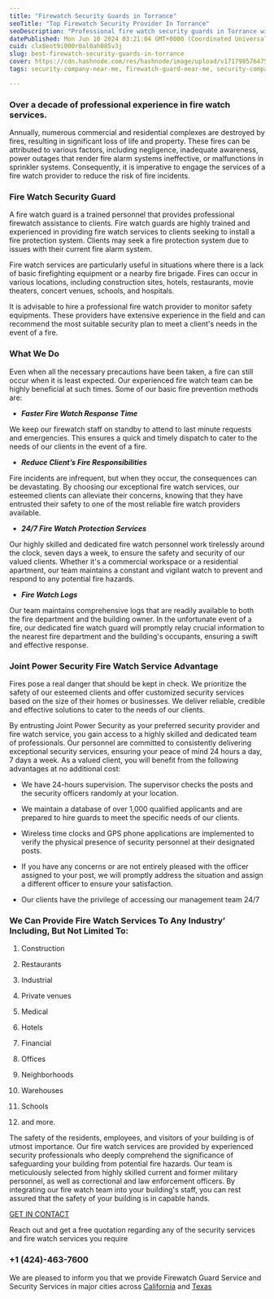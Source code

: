 ```yaml
---
title: "Firewatch Security Guards in Torrance"
seoTitle: "Top Firewatch Security Provider In Torrance"
seoDescription: "Professional fire watch security guards in Torrance with over a decade of experience, offering 24/7 protection and fire control"
datePublished: Mon Jun 10 2024 03:21:04 GMT+0000 (Coordinated Universal Time)
cuid: clx8eot9i000r0al0ah085v3j
slug: best-firewatch-security-guards-in-torrance
cover: https://cdn.hashnode.com/res/hashnode/image/upload/v1717985764751/ca30ad3c-c5be-49c1-9a84-180ecef608aa.jpeg
tags: security-company-near-me, firewatch-guard-near-me, security-company-in-oakland, firewatch-guard-in-los-angeles, firewatch-guard-in-inglewood, firewatch-guard-in-vernon, healthcare-security-in-los-angeles, security-company-in-torrance, firewatch-guard-in-torrance, construction-site-security-in-torrance, healthcare-security-in-torrance, hotel-security-in-torrance, firewatch-guard-in-carson, security-company-in-carson

---
```


### **Over a decade of professional experience in fire watch services.**

Annually, numerous commercial and residential complexes are destroyed by fires, resulting in significant loss of life and property. These fires can be attributed to various factors, including negligence, inadequate awareness, power outages that render fire alarm systems ineffective, or malfunctions in sprinkler systems. Consequently, it is imperative to engage the services of a fire watch provider to reduce the risk of fire incidents.

### **Fire Watch Security Guard**

A fire watch guard is a trained personnel that provides professional firewatch assistance to clients. Fire watch guards are highly trained and experienced in providing fire watch services to clients seeking to install a fire protection system. Clients may seek a fire protection system due to issues with their current fire alarm system.

Fire watch services are particularly useful in situations where there is a lack of basic firefighting equipment or a nearby fire brigade. Fires can occur in various locations, including construction sites, hotels, restaurants, movie theaters, concert venues, schools, and hospitals.

It is advisable to hire a professional fire watch provider to monitor safety equipments. These providers have extensive experience in the field and can recommend the most suitable security plan to meet a client's needs in the event of a fire.

### What We Do

Even when all the necessary precautions have been taken, a fire can still occur when it is least expected. Our experienced fire watch team can be highly beneficial at such times. Some of our basic fire prevention methods are:

* ***Faster Fire Watch Response Time***
    

We keep our firewatch staff on standby to attend to last minute requests and emergencies. This ensures a quick and timely dispatch to cater to the needs of our clients in the event of a fire.

* ***Reduce Client’s Fire Responsibilities***
    

Fire incidents are infrequent, but when they occur, the consequences can be devastating. By choosing our exceptional fire watch services, our esteemed clients can alleviate their concerns, knowing that they have entrusted their safety to one of the most reliable fire watch providers available.

* ***24/7 Fire Watch Protection Services***
    

Our highly skilled and dedicated fire watch personnel work tirelessly around the clock, seven days a week, to ensure the safety and security of our valued clients. Whether it's a commercial workspace or a residential apartment, our team maintains a constant and vigilant watch to prevent and respond to any potential fire hazards.

* ***Fire Watch Logs***
    

Our team maintains comprehensive logs that are readily available to both the fire department and the building owner. In the unfortunate event of a fire, our dedicated fire watch guard will promptly relay crucial information to the nearest fire department and the building's occupants, ensuring a swift and effective response.

### Joint Power Security Fire Watch Service Advantage

Fires pose a real danger that should be kept in check. We prioritize the safety of our esteemed clients and offer customized security services based on the size of their homes or businesses. We deliver reliable, credible and effective solutions to cater to the needs of our clients.

By entrusting Joint Power Security as your preferred security provider and fire watch service, you gain access to a highly skilled and dedicated team of professionals. Our personnel are committed to consistently delivering exceptional security services, ensuring your peace of mind 24 hours a day, 7 days a week. As a valued client, you will benefit from the following advantages at no additional cost:

* We have 24-hours supervision. The supervisor checks the posts and the security officers randomly at your location.
    
* We maintain a database of over 1,000 qualified applicants and are prepared to hire guards to meet the specific needs of our clients.
    
* Wireless time clocks and GPS phone applications are implemented to verify the physical presence of security personnel at their designated posts.
    
* If you have any concerns or are not entirely pleased with the officer assigned to your post, we will promptly address the situation and assign a different officer to ensure your satisfaction.
    
* Our clients have the privilege of accessing our management team 24/7
    

### We Can Provide Fire Watch Services To Any Industry’ Including, But Not Limited To:

1. Construction
    
2. Restaurants
    
3. Industrial
    
4. Private venues
    
5. Medical
    
6. Hotels
    
7. Financial
    
8. Offices
    
9. Neighborhoods
    
10. Warehouses
    
11. Schools
    
12. and more.
    

The safety of the residents, employees, and visitors of your building is of utmost importance. Our fire watch services are provided by experienced security professionals who deeply comprehend the significance of safeguarding your building from potential fire hazards. Our team is meticulously selected from highly skilled current and former military personnel, as well as correctional and law enforcement officers. By integrating our fire watch team into your building's staff, you can rest assured that the safety of your building is in capable hands.

[GET IN CONTACT](https://www.jointpowersecurity.com/contact-us)

Reach out and get a free quotation regarding any of the security services and fire watch services you require

### +1 (424)-463-7600

We are pleased to inform you that we provide Firewatch Guard Service and Security Services in major cities across [California](https://www.jointpowersecurity.com/security-guard-in-california) and [Texas](https://www.jointpowersecurity.com/security-guard-in-texas)